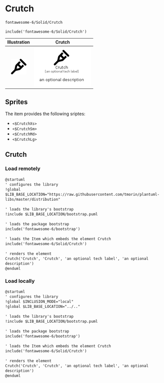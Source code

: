 # Crutch


```text
fontawesome-6/Solid/Crutch
```

```text
include('fontawesome-6/Solid/Crutch')
```



| Illustration | Crutch |
| :---: | :---: |
| ![illustration for Illustration](../../fontawesome-6/Solid/Crutch.png) | ![illustration for Crutch](../../fontawesome-6/Solid/Crutch.Local.png) |



## Sprites
The item provides the following sriptes:

- `<$CrutchXs>`
- `<$CrutchSm>`
- `<$CrutchMd>`
- `<$CrutchLg>`





## Crutch

### Load remotely
```plantuml
@startuml
' configures the library
!global $LIB_BASE_LOCATION="https://raw.githubusercontent.com/tmorin/plantuml-libs/master/distribution"

' loads the library's bootstrap
!include $LIB_BASE_LOCATION/bootstrap.puml

' loads the package bootstrap
include('fontawesome-6/bootstrap')

' loads the Item which embeds the element Crutch
include('fontawesome-6/Solid/Crutch')

' renders the element
Crutch('Crutch', 'Crutch', 'an optional tech label', 'an optional description')
@enduml
```

### Load locally
```plantuml
@startuml
' configures the library
!global $INCLUSION_MODE="local"
!global $LIB_BASE_LOCATION="../.."

' loads the library's bootstrap
!include $LIB_BASE_LOCATION/bootstrap.puml

' loads the package bootstrap
include('fontawesome-6/bootstrap')

' loads the Item which embeds the element Crutch
include('fontawesome-6/Solid/Crutch')

' renders the element
Crutch('Crutch', 'Crutch', 'an optional tech label', 'an optional description')
@enduml
```

